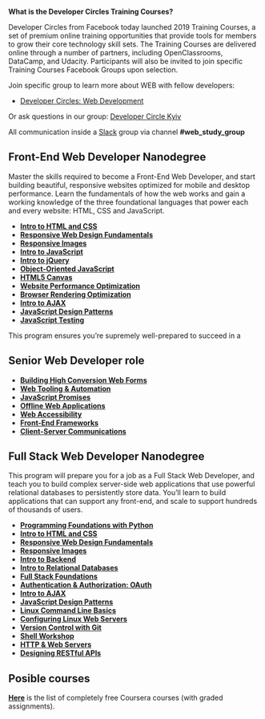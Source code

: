 **What is the Developer Circles Training Courses?**

Developer Circles from Facebook today launched 2019 Training Courses, a set of premium online training opportunities that provide tools for members to grow their core technology skill sets. The Training Courses are delivered online through a number of partners, including OpenClassrooms, DataCamp, and Udacity. Participants will also be invited to join specific Training Courses Facebook Groups upon selection.

Join specific group to learn more about WEB with fellow developers: 
- [Developer Circles: Web Development](https://www.facebook.com/groups/1798336670201974/)

Or ask questions in our group: 
[Developer Circle Kyiv](https://www.facebook.com/groups/devCKyiv/)

All communication inside a  [Slack](https://join.slack.com/t/devckyiv/shared_invite/zt-cck4qiyp-169_rUFUjZyHJg_f9orQXg) group via channel **#web_study_group** 


## Front-End Web Developer Nanodegree
Master the skills required to become a Front-End Web Developer, and start building beautiful, responsive websites optimized for mobile and desktop performance.
Learn the fundamentals of how the web works and gain a working knowledge of the three foundational languages that power each and every website: HTML, CSS and JavaScript.

- [**Intro to HTML and CSS**](https://www.udacity.com/course/intro-to-html-and-css--ud001)
- [**Responsive Web Design Fundamentals**](https://www.udacity.com/course/responsive-web-design-fundamentals--ud893)
- [**Responsive Images**](https://www.udacity.com/course/responsive-images--ud882)
- [**Intro to JavaScript**](https://www.udacity.com/course/intro-to-javascript--ud803)
- [**Intro to jQuery**](https://www.udacity.com/course/intro-to-jquery--ud245)
- [**Object-Oriented JavaScript**](https://www.udacity.com/course/object-oriented-javascript--ud711)
- [**HTML5 Canvas**](https://www.udacity.com/course/html5-canvas--ud292)
- [**Website Performance Optimization**](https://www.udacity.com/course/website-performance-optimization--ud884)
- [**Browser Rendering Optimization**](https://www.udacity.com/course/browser-rendering-optimization--ud860)
- [**Intro to AJAX**](https://www.udacity.com/course/intro-to-ajax--ud110)
- [**JavaScript Design Patterns**](https://www.udacity.com/course/javascript-design-patterns--ud989)
- [**JavaScript Testing**](https://www.udacity.com/course/javascript-testing--ud549)

This program ensures you’re supremely well-prepared to succeed in a 
## Senior Web Developer role
- [**Building High Conversion Web Forms**](https://www.udacity.com/course/building-high-conversion-web-forms--ud890)
- [**Web Tooling & Automation**](https://www.udacity.com/course/web-tooling-automation--ud892)
- [**JavaScript Promises**](https://www.udacity.com/course/javascript-promises--ud898) 
- [**Offline Web Applications**](https://www.udacity.com/course/offline-web-applications--ud899)
- [**Web Accessibility**](https://www.udacity.com/course/web-accessibility--ud891)
- [**Front-End Frameworks**](https://www.udacity.com/course/front-end-frameworks--ud894) 
- [**Client-Server Communications**](https://www.udacity.com/course/client-server-communication--ud897)

## Full Stack Web Developer Nanodegree

This program will prepare you for a job as a Full Stack Web Developer, and teach you to build complex server-side web applications that use powerful relational databases to persistently store data.
You’ll learn to build applications that can support any front-end, and scale to support hundreds of thousands of users.
- [**Programming Foundations with Python**](https://www.udacity.com/course/introduction-to-python--ud1110)
- [**Intro to HTML and CSS**](https://www.udacity.com/course/intro-to-html-and-css--ud001)
- [**Responsive Web Design Fundamentals**](https://www.udacity.com/course/responsive-web-design-fundamentals--ud893)
- [**Responsive Images**](https://www.udacity.com/course/responsive-images--ud882)
- [**Intro to Backend**](https://www.udacity.com/course/intro-to-backend--ud171)
- [**Intro to Relational Databases**](https://www.udacity.com/course/intro-to-relational-databases--ud197)
- [**Full Stack Foundations**](https://www.udacity.com/course/full-stack-foundations--ud088)
- [**Authentication & Authorization: OAuth**](https://www.udacity.com/course/authentication-authorization-oauth--ud330)
- [**Intro to AJAX**](https://www.udacity.com/course/intro-to-ajax--ud110)
- [**JavaScript Design Patterns**](https://www.udacity.com/course/javascript-design-patterns--ud989)
- [**Linux Command Line Basics**](https://www.udacity.com/course/linux-command-line-basics--ud595)
- [**Configuring Linux Web Servers**](https://www.udacity.com/course/configuring-linux-web-servers--ud299)
- [**Version Control with Git**](https://www.udacity.com/course/version-control-with-git--ud123) 
- [**Shell Workshop**](https://www.udacity.com/course/shell-workshop--ud206) 
- [**HTTP & Web Servers**](https://www.udacity.com/course/http-web-servers--ud303) 
- [**Designing RESTful APIs**](https://www.udacity.com/course/designing-restful-apis--ud388)

## Posible courses
[**Here**](https://www.freecodecamp.org/news/coursera-free-online-courses-6d84cdb30da/) is the list of completely free Coursera courses (with graded assignments).
